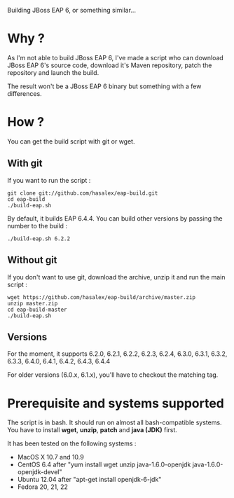 Building JBoss EAP 6, or something similar...

Why ?
=====
As I'm not able to build JBoss EAP 6, I've made a script who can download JBoss EAP 6's source code, download it's Maven repository, patch the repository and launch the build.

The result won't be a JBoss EAP 6 binary but something with a few differences.

How ?
=====
You can get the build script with git or wget.

With git
--------
If you want to run the script :

    git clone git://github.com/hasalex/eap-build.git
    cd eap-build
    ./build-eap.sh

By default, it builds EAP 6.4.4. You can build other versions by passing the number to the build :

    ./build-eap.sh 6.2.2

Without git
-----------
If you don't want to use git, download the archive, unzip it and run the main script :

    wget https://github.com/hasalex/eap-build/archive/master.zip
    unzip master.zip
    cd eap-build-master
    ./build-eap.sh

Versions
--------
For the moment, it supports 6.2.0, 6.2.1, 6.2.2, 6.2.3, 6.2.4, 6.3.0, 6.3.1, 6.3.2, 6.3.3, 6.4.0, 6.4.1, 6.4.2, 6.4.3, 6.4.4

For older versions (6.0.x, 6.1.x), you'll have to checkout the matching tag.

Prerequisite and systems supported
==================================
The script is in bash. It should run on almost all bash-compatible systems. You have to install **wget**, **unzip**, **patch** and **java (JDK)** first.

It has been tested on the following systems :
* MacOS X 10.7 and 10.9
* CentOS 6.4    after "yum install wget unzip java-1.6.0-openjdk java-1.6.0-openjdk-devel"
* Ubuntu 12.04  after "apt-get install openjdk-6-jdk"
* Fedora 20, 21, 22

